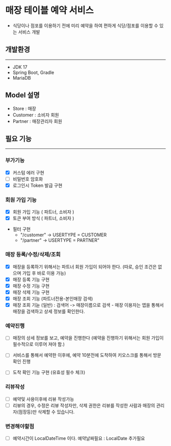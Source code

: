 # 매장 테이블 예약 서비스
- 식당이나 점포를 이용하기 전에 미리 예약을 하여 편하게 식당/점포를 이용할 수 있는 서비스 개발

## 개발환경
---
- JDK 17
- Spring Boot, Gradle
- MariaDB

## Model 설명
- Store : 매장
- Customer : 소비자 회원
- Partner : 매장관리자 회원
  
## 필요 기능
---
### 부가기능
- [X] 커스텀 에러 구현
- [ ] 비밀번호 암호화
- [X] 로그인시 Token 발급 구현

### 회원 가입 기능
- [X] 회원 가입 기능 ( 파트너, 소비자 )
- [X] 토큰 부여 방식 ( 파트너, 소비자 )
- 필터 구현
  - "/customer" ->  USERTYPE = CUSTOMER 
  - "/partner" ->  USERTYPE = PARTNER"


### 매장 등록/수정/삭제/조회
- [X] 매장을 등록하기 위해서는 파트너 회원 가입이 되어야 한다.
(따로, 승인 조건은 없으며 가입 후 바로 이용 가능)
- [X] 매장 등록 기능 구현 
- [X] 매장 수정 기능 구현 
- [X] 매장 삭제 기능 구현
- [X] 매장 조회 기능 (파트너전용-본인매장 검색)
- [X] 매장 조회 기늗 (일반) : 검색어 -> 매장이름으로 검색
      - 매장 이용자는 앱을 통해서 매장을 검색하고 상세 정보를 확인한다.

### 예약진행
- [ ] 매장의 상세 정보를 보고, 예약을 진행한다
(예약을 진행하기 위해서는 회원 가입이 필수적으로 이루어 져야 함.)

- [ ] 서비스를 통해서 예약한 이후에, 예약 10분전에 도착하여 키오스크를 통해서 방문 확인 진행
- [ ] 도착 확인 기능 구현 (유효성 필수 체크)

### 리뷰작성
- [ ] 예약및 사용이후에 리뷰 작성가능
- [ ] 리뷰의 경우, 수정은 리뷰 작성자만, 삭제 권한은 리뷰를 작성한 사람과 매장의 관리자(점장등)만 삭제할 수 있습니다.

### 변경해야할점
- [ ] 예약시간이 LocalDateTime 이다. 예약날짜필요 : LocalDate 추가필요